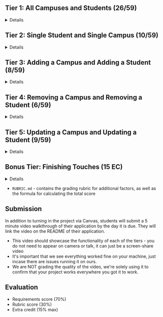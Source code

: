 ## Tier 1: All Campuses and Students (26/59)

<details>

### Frontend

#### Campus

  <details>

- [x] Write a component to display a list of all campuses (at least their names and images)
- [x] Write a campuses sub-reducer to manage campuses in your Redux store
- [x] Display the all-campuses component when the url matches `/campuses`

</details>

#### Students

  <details>

- [x] Write a component to display a list of all students (at least their names)
- [x] Write a students sub-reducer to manage students in your Redux store
- [x] Display the all-students component when the url matches `/students`

</details>

#### Navbar

  <details>

- [x] Add a links to the navbar that can be used to navigate to the all-campuses view and the all-students view

</details>

### Backend

#### Seed

  <details>

- [x] Write a function which sync's and seeds your database when your application starts

</details>

#### Campus

  <details>

- [x] Write a route to serve up all campuses

- Write a `campuses` model with the following information:

  - [x] name - not empty or null
  - [x] imageUrl - with a default value
  - [x] address - not empty or null
  - [x] description - extremely large text

  </details>

#### Students

  <details>

- [x] Write a route to serve up all students

- Write a `students` model with the following information:

  - [x] firstName - not empty or null
  - [x] lastName - not empty or null
  - [x] email - not empty or null; must be a valid email
  - [x] imageUrl - with a default value
  - [x] gpa - decimal between 0.0 and 4.0

- [x] Students may be associated with at most one campus. Likewise, campuses may be associated with many students

</details>

</details>

## Tier 2: Single Student and Single Campus (10/59)

<details>

### Frontend

<details>

#### Single Campus

  <details>

- Write a component to display a single campus with the following information:
  - [x] The campus's name, image, address and description
  - [ ] A list of the names of all students in that campus (or a helpful message if it doesn't have any students)
- [x] Display the appropriate campus's info when the url matches `/campuses/:campusId`
- [x] Clicking on a campus from the campuses view should navigate to show that campus

- [ ] Clicking on the name of a student in the campus view should navigate to show that student in the student view

</details>

#### Single Students

<details>

- Write a component to display a single student with the following information:
  - [x] The student's full name, email, image, and gpa
  - [ ] The name of their campus (or a helpful message if they don't have one)
- [x] Display the appropriate student when the url matches `/students/:studentId`
- [x] Clicking on a student from the students view should navigate to show that student

- [ ] Clicking on the name of a campus in the student view should navigate to show that campus in the campus view

</details>

</details>

### Backend

<details>

#### Campus

<details>

- [ ] Write a route to serve up a single student (based on their id), _including that student's campus_

</details>

#### Students

<details>

- [ ] Write a route to serve up a single campus (based on its id), _including that campuses' students_

</details>

</details>

</details>

</details>

## Tier 3: Adding a Campus and Adding a Student (8/59)

<details>

### Frontend

<details>

#### Campus

  <details>

- [ ] Write a component to display a form for adding a new campus that contains inputs for _at least_ the name and address.
- [ ] Display this component as part of the campuses view, alongside the list of campuses

- Submitting the form with a valid name/address should:

  - [ ] Make an AJAX request that causes the new campus to be persisted in the database
  - [ ] Add the new campus to the list of campuses without needing to refresh the page

  </details>

#### Student

  <details>

- [ ] Write a component to display a form for adding a new student that contains inputs for _at least_ first name, last name and email
- [ ] Display this component as part of the students view, alongside the list of students

- Submitting the form with a valid first name/last name/email should:
  - [ ] Make an AJAX request that causes the new student to be persisted in the database
  - [ ] Add the new student to the list of students without needing to refresh the page

  </details>

</details>

### Backend

<details>

#### Campus

  <details>

- [ ] Write a route to add a new campus

  </details>

#### Student

  <details>

- [ ] Write a route to add a new student

  </details>

</details>

</details>

## Tier 4: Removing a Campus and Removing a Student (6/59)

<details>

### Frontend

<details>

#### Campus

  <details>

- [ ] In the campuses view, include an `X` button next to each campus
- Clicking the `X` button should:

  - [ ] Make an AJAX request that causes that campus to be removed from database
  - [ ] Remove the campus from the list of campuses without needing to refresh the page

  </details>

#### Student

  <details>

- [ ] In the students view, include an `X` button next to each student
- Clicking the `X` button should:

  - [ ] Make an AJAX request that causes that student to be removed from database
  - [ ] Remove the student from the list of students without needing to refresh the page

  </details>

</details>

### Backend

<details>

#### Campus

  <details>

- [ ] Write a route to remove a campus (based on its id)

  </details>

#### Student

  <details>

- [ ] Write a route to remove a student (based on their id)

  </details>

</details>

</details>

## Tier 5: Updating a Campus and Updating a Student (9/59)

<details>

### Frontend

<details>

#### Campus

  <details>

- [ ] Write a component to display a form updating _at least_ a campus's name and address
- [ ] Display this component as part of the campus view
  - Submitting the form with valid data should:
- [ ] Make an AJAX request that causes that campus to be updated in the database
- [ ] Update the campus in the current view without needing to refresh the page
  - [ ] In the campus view, display an `Unregister` button next to each of its students, which removes the student from the campus (in the database as well as this view); hint: the student is still in the database but is no longer associated with the campus

  </details>

#### Student

  <details>

- [ ] Write a component to display a form updating a student
- [ ] Display this component as part of the student view
- Submitting the form with valid data should:
- [ ] Make an AJAX request that causes that student to be updated in the database
- [ ] Update the student in the current view without needing to refresh the page

  </details>

</details>

### Backend

<details>

#### Campus

<details>

- [ ] Write a route to update an existing campus

</details>

#### Student

<details>

- [ ] Write a route to update an existing student

</details>

</details>

</details>

## Bonus Tier: Finishing Touches (15 EC)

<details>

#### Finishing Touches

<details>

- [ ] If a user attempts to add a new student or campus without a required field, a helpful message should be displayed
- [ ] If a user attempts to access a page that doesn't exist (ex. `/potato`), a helpful "not found" message should be displayed
- [ ] If a user attempts to view a student/campus that doesn't exist, a helpful message should be displayed
- [ ] Whenever a component needs to wait for data to load from the server, a "loading" message should be displayed until the data is available
- [ ] Overall, the app is spectacularly styled and visually stunning

</details>

#### Ordering

<details>

- [ ] Create option for students to be ordered based on lastName on all-students view
- [ ] Create option for students to be ordered based on GPA on all-students view
- [ ] Create option for campuses to be ordered based on number of enrolled students on all-campuses view

</details>

#### Filtering

<details>

- [ ] Create a filter on all-students view to only show students who are not registered to a campus
- [ ] Create a filter on the all-campuses view to only show campuses that do not have any registered students

</details>

#### Seeding & Pagination

<details>

- [ ] Seed 100+ students and 100+ campuses
- [ ] Implement _front-end_ pagination for the students view (e.g. `/students?page=1` renders the first ten students, and `/students?page=2` renders students 11-20)
- [ ] Implement _front-end_ pagination for the campuses view (e.g. `/campuses?page=1` renders the first ten campuses, and `/campuses?page=2` renders campuses 11-20)
- [ ] Implement _back-end_ pagination for students (e.g. `/api/students?page=1` returns the first ten students' data, and `/api/students?page=2` returns students 11-20)
- [ ] Implement _back-end_ pagination for campuses (e.g. `/api/campuses?page=1` returns the first ten campuses' data, and `/api/campuses?page=2` returns campuses 11-20)

</details>

</details>

- `RUBRIC.md` - contains the grading rubric for additional factors, as well as the formula for calculating the total score

## Submission

In addition to turning in the project via Canvas, students will submit a 5 minute video walkthrough of their application by the day it is due. They will link the video on the README of their application.

- This video should showcase the functionality of each of the tiers - you do not need to appear on camera or talk, it can just be a screen-share video
- It's important that we see everything worked fine on your machine, just incase there are issues running it on ours.
- We are NOT grading the quality of the video, we're solely using it to confirm that your project works everywhere you got it to work.

## Evaluation

- Requirements score (70%)
- Rubric score (30%)
- Extra credit (15% max)
